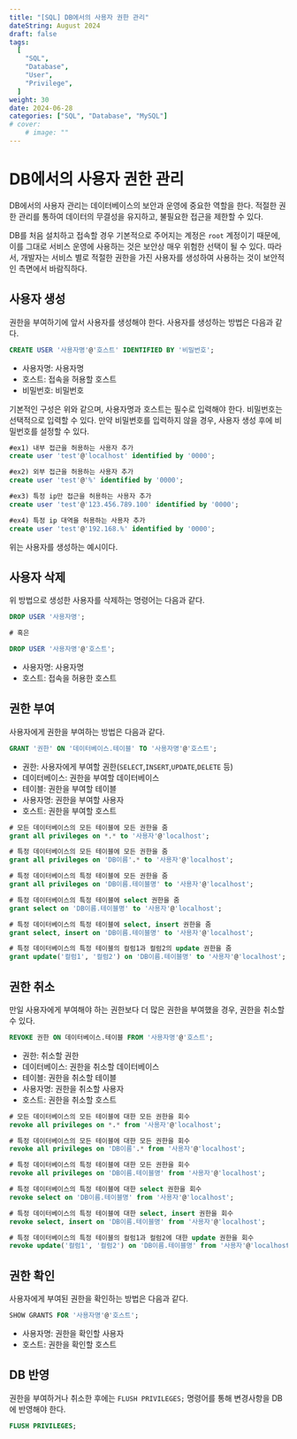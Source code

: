 ```yaml
---
title: "[SQL] DB에서의 사용자 권한 관리"
dateString: August 2024
draft: false
tags:
  [
    "SQL",
    "Database",
    "User",
    "Privilege",
  ]
weight: 30
date: 2024-06-28
categories: ["SQL", "Database", "MySQL"]
# cover:
    # image: ""
---
```


# DB에서의 사용자 권한 관리

DB에서의 사용자 관리는 데이터베이스의 보안과 운영에 중요한 역할을 한다. 적절한 권한 관리를 통하여 데이터의 무결성을 유지하고, 불필요한 접근을 제한할 수 있다. 

DB를 처음 설치하고 접속할 경우 기본적으로 주어지는 계정은 `root` 계정이기 때문에, 이를 그대로 서비스 운영에 사용하는 것은
보안상 매우 위험한 선택이 될 수 있다. 따라서, 개발자는 서비스 별로 적절한 권한을 가진 사용자를 생성하여 사용하는 것이 보안적인 측면에서 바람직하다.


## 사용자 생성
권한을 부여하기에 앞서 사용자를 생성해야 한다. 사용자를 생성하는 방법은 다음과 같다.


```sql
CREATE USER '사용자명'@'호스트' IDENTIFIED BY '비밀번호';
```

- 사용자명: 사용자명
- 호스트: 접속을 허용할 호스트
- 비밀번호: 비밀번호

기본적인 구성은 위와 같으며, 사용자명과 호스트는 필수로 입력해야 한다. 비밀번호는 선택적으로 입력할 수 있다. 만약 비밀번호를 입력하지 않을 경우, 사용자 생성 후에 비밀번호를 설정할 수 있다.

```sql
#ex1) 내부 접근을 허용하는 사용자 추가
create user 'test'@'localhost' identified by '0000';

#ex2) 외부 접근을 허용하는 사용자 추가
create user 'test'@'%' identified by '0000';

#ex3) 특정 ip만 접근을 허용하는 사용자 추가
create user 'test'@'123.456.789.100' identified by '0000';

#ex4) 특정 ip 대역을 허용하는 사용자 추가
create user 'test'@'192.168.%' identified by '0000';
```

위는 사용자를 생성하는 예시이다.

## 사용자 삭제
위 방법으로 생성한 사용자를 삭제하는 명령어는 다음과 같다.

```sql
DROP USER '사용자명';

# 혹은

DROP USER '사용자명'@'호스트';
```

- 사용자명: 사용자명
- 호스트: 접속을 허용한 호스트

## 권한 부여
사용자에게 권한을 부여하는 방법은 다음과 같다.

```sql
GRANT '권한' ON '데이터베이스.테이블' TO '사용자명'@'호스트';
```

- 권한: 사용자에게 부여할 권한(`SELECT`,`INSERT`,`UPDATE`,`DELETE` 등)
- 데이터베이스: 권한을 부여할 데이터베이스
- 테이블: 권한을 부여할 테이블
- 사용자명: 권한을 부여할 사용자
- 호스트: 권한을 부여할 호스트

```sql
# 모든 데이터베이스의 모든 테이블에 모든 권한을 줌
grant all privileges on *.* to '사용자'@'localhost';

# 특정 데이터베이스의 모든 테이블에 모든 권한을 줌
grant all privileges on 'DB이름'.* to '사용자'@'localhost';

# 특정 데이터베이스의 특정 테이블에 모든 권한을 줌
grant all privileges on 'DB이름.테이블명' to '사용자'@'localhost';

# 특정 데이터베이스의 특정 테이블에 select 권한을 줌
grant select on 'DB이름.테이블명' to '사용자'@'localhost';

# 특정 데이터베이스의 특정 테이블에 select, insert 권한을 줌
grant select, insert on 'DB이름.테이블명' to '사용자'@'localhost';

# 특정 데이터베이스의 특정 테이블의 컬럼1과 컬럼2의 update 권한을 줌
grant update('컬럼1', '컬럼2') on 'DB이름.테이블명' to '사용자'@'localhost';
```

## 권한 취소
만일 사용자에게 부여해야 하는 권한보다 더 많은 권한을 부여했을 경우, 권한을 취소할 수 있다.

```sql
REVOKE 권한 ON 데이터베이스.테이블 FROM '사용자명'@'호스트';
```

- 권한: 취소할 권한
- 데이터베이스: 권한을 취소할 데이터베이스
- 테이블: 권한을 취소할 테이블
- 사용자명: 권한을 취소할 사용자
- 호스트: 권한을 취소할 호스트

```sql
# 모든 데이터베이스의 모든 테이블에 대한 모든 권한을 회수
revoke all privileges on *.* from '사용자'@'localhost';

# 특정 데이터베이스의 모든 테이블에 대한 모든 권한을 회수
revoke all privileges on 'DB이름'.* from '사용자'@'localhost';

# 특정 데이터베이스의 특정 테이블에 대한 모든 권한을 회수
revoke all privileges on 'DB이름.테이블명' from '사용자'@'localhost';

# 특정 데이터베이스의 특정 테이블에 대한 select 권한을 회수
revoke select on 'DB이름.테이블명' from '사용자'@'localhost';

# 특정 데이터베이스의 특정 테이블에 대한 select, insert 권한을 회수
revoke select, insert on 'DB이름.테이블명' from '사용자'@'localhost';

# 특정 데이터베이스의 특정 테이블의 컬럼1과 컬럼2에 대한 update 권한을 회수
revoke update('컬럼1', '컬럼2') on 'DB이름.테이블명' from '사용자'@'localhost';
```

## 권한 확인
사용자에게 부여된 권한을 확인하는 방법은 다음과 같다.

```sql
SHOW GRANTS FOR '사용자명'@'호스트';
```

- 사용자명: 권한을 확인할 사용자
- 호스트: 권한을 확인할 호스트

## DB 반영
권한을 부여하거나 취소한 후에는 `FLUSH PRIVILEGES;` 명령어를 통해 변경사항을 DB에 반영해야 한다.

```sql
FLUSH PRIVILEGES;
```
